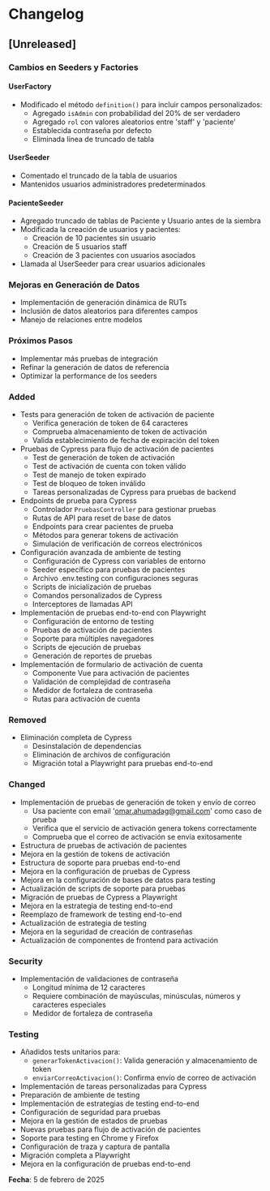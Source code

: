# Changelog

## [Unreleased]

### Cambios en Seeders y Factories

#### UserFactory
- Modificado el método `definition()` para incluir campos personalizados:
  - Agregado `isAdmin` con probabilidad del 20% de ser verdadero
  - Agregado `rol` con valores aleatorios entre 'staff' y 'paciente'
  - Establecida contraseña por defecto
  - Eliminada línea de truncado de tabla

#### UserSeeder
- Comentado el truncado de la tabla de usuarios
- Mantenidos usuarios administradores predeterminados

#### PacienteSeeder
- Agregado truncado de tablas de Paciente y Usuario antes de la siembra
- Modificada la creación de usuarios y pacientes:
  - Creación de 10 pacientes sin usuario
  - Creación de 5 usuarios staff
  - Creación de 3 pacientes con usuarios asociados
- Llamada al UserSeeder para crear usuarios adicionales

### Mejoras en Generación de Datos
- Implementación de generación dinámica de RUTs
- Inclusión de datos aleatorios para diferentes campos
- Manejo de relaciones entre modelos

### Próximos Pasos
- Implementar más pruebas de integración
- Refinar la generación de datos de referencia
- Optimizar la performance de los seeders

### Added
- Tests para generación de token de activación de paciente
  - Verifica generación de token de 64 caracteres
  - Comprueba almacenamiento de token de activación
  - Valida establecimiento de fecha de expiración del token
- Pruebas de Cypress para flujo de activación de pacientes
  - Test de generación de token de activación
  - Test de activación de cuenta con token válido
  - Test de manejo de token expirado
  - Test de bloqueo de token inválido
  - Tareas personalizadas de Cypress para pruebas de backend
- Endpoints de prueba para Cypress
  - Controlador `PruebasController` para gestionar pruebas
  - Rutas de API para reset de base de datos
  - Endpoints para crear pacientes de prueba
  - Métodos para generar tokens de activación
  - Simulación de verificación de correos electrónicos
- Configuración avanzada de ambiente de testing
  - Configuración de Cypress con variables de entorno
  - Seeder específico para pruebas de pacientes
  - Archivo .env.testing con configuraciones seguras
  - Scripts de inicialización de pruebas
  - Comandos personalizados de Cypress
  - Interceptores de llamadas API
- Implementación de pruebas end-to-end con Playwright
  - Configuración de entorno de testing
  - Pruebas de activación de pacientes
  - Soporte para múltiples navegadores
  - Scripts de ejecución de pruebas
  - Generación de reportes de pruebas
- Implementación de formulario de activación de cuenta
  - Componente Vue para activación de pacientes
  - Validación de complejidad de contraseña
  - Medidor de fortaleza de contraseña
  - Rutas para activación de cuenta

### Removed
- Eliminación completa de Cypress
  - Desinstalación de dependencias
  - Eliminación de archivos de configuración
  - Migración total a Playwright para pruebas end-to-end

### Changed
- Implementación de pruebas de generación de token y envío de correo
  - Usa paciente con email 'omar.ahumadag@gmail.com' como caso de prueba
  - Verifica que el servicio de activación genera tokens correctamente
  - Comprueba que el correo de activación se envía exitosamente
- Estructura de pruebas de activación de pacientes
- Mejora en la gestión de tokens de activación
- Estructura de soporte para pruebas end-to-end
- Mejora en la configuración de pruebas de Cypress
- Mejora en la configuración de bases de datos para testing
- Actualización de scripts de soporte para pruebas
- Migración de pruebas de Cypress a Playwright
- Mejora en la estrategia de testing end-to-end
- Reemplazo de framework de testing end-to-end
- Actualización de estrategia de testing
- Mejora en la seguridad de creación de contraseñas
- Actualización de componentes de frontend para activación

### Security
- Implementación de validaciones de contraseña
  - Longitud mínima de 12 caracteres
  - Requiere combinación de mayúsculas, minúsculas, números y caracteres especiales
  - Medidor de fortaleza de contraseña

### Testing
- Añadidos tests unitarios para:
  - `generarTokenActivacion()`: Valida generación y almacenamiento de token
  - `enviarCorreoActivacion()`: Confirma envío de correo de activación
- Implementación de tareas personalizadas para Cypress
- Preparación de ambiente de testing
- Implementación de estrategias de testing end-to-end
- Configuración de seguridad para pruebas
- Mejora en la gestión de estados de pruebas
- Nuevas pruebas para flujo de activación de pacientes
- Soporte para testing en Chrome y Firefox
- Configuración de traza y captura de pantalla
- Migración completa a Playwright
- Mejora en la configuración de pruebas end-to-end

**Fecha**: 5 de febrero de 2025
